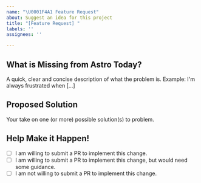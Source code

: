 ```yaml
---
name: "\U0001F4A1 Feature Request"
about: Suggest an idea for this project
title: "[Feature Request] "
labels: ''
assignees: ''

---
```


## What is Missing from Astro Today?
A quick, clear and concise description of what the problem is. 
Example: I'm always frustrated when [...]

## Proposed Solution
Your take on one (or more) possible solution(s) to problem.

## Help Make it Happen!
<!-- Tip: Requests made by interested contributors are much more likely to happen. -->
<!-- Select one from the list below: -->
- [ ] I am willing to submit a PR to implement this change.
- [ ] I am willing to submit a PR to implement this change, but would need some guidance.
- [ ] I am not willing to submit a PR to implement this change.
